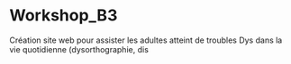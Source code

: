 # Workshop_B3
Création site web pour assister les adultes atteint de troubles Dys dans la vie quotidienne (dysorthographie, dis
